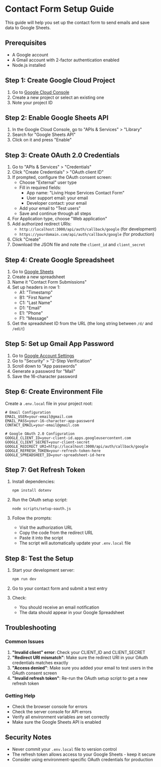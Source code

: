 # Contact Form Setup Guide

This guide will help you set up the contact form to send emails and save data to Google Sheets.

## Prerequisites

- A Google account
- A Gmail account with 2-factor authentication enabled
- Node.js installed

## Step 1: Create Google Cloud Project

1. Go to [Google Cloud Console](https://console.cloud.google.com/)
2. Create a new project or select an existing one
3. Note your project ID

## Step 2: Enable Google Sheets API

1. In the Google Cloud Console, go to "APIs & Services" > "Library"
2. Search for "Google Sheets API"
3. Click on it and press "Enable"

## Step 3: Create OAuth 2.0 Credentials

1. Go to "APIs & Services" > "Credentials"
2. Click "Create Credentials" > "OAuth client ID"
3. If prompted, configure the OAuth consent screen:
   - Choose "External" user type
   - Fill in required fields:
     - App name: "Living Hope Services Contact Form"
     - User support email: your email
     - Developer contact: your email
   - Add your email to "Test users"
   - Save and continue through all steps
4. For Application type, choose "Web application"
5. Add authorized redirect URIs:
   - `http://localhost:3000/api/auth/callback/google` (for development)
   - `https://yourdomain.com/api/auth/callback/google` (for production)
6. Click "Create"
7. Download the JSON file and note the `client_id` and `client_secret`

## Step 4: Create Google Spreadsheet

1. Go to [Google Sheets](https://sheets.google.com)
2. Create a new spreadsheet
3. Name it "Contact Form Submissions"
4. Set up headers in row 1:
   - A1: "Timestamp"
   - B1: "First Name"
   - C1: "Last Name"
   - D1: "Email"
   - E1: "Phone"
   - F1: "Message"
5. Get the spreadsheet ID from the URL (the long string between `/d/` and `/edit`)

## Step 5: Set up Gmail App Password

1. Go to [Google Account Settings](https://myaccount.google.com/)
2. Go to "Security" > "2-Step Verification"
3. Scroll down to "App passwords"
4. Generate a password for "Mail"
5. Save the 16-character password

## Step 6: Create Environment File

Create a `.env.local` file in your project root:

```env
# Email Configuration
EMAIL_USER=your-email@gmail.com
EMAIL_PASS=your-16-character-app-password
CONTACT_EMAIL=your-email@gmail.com

# Google OAuth 2.0 Configuration
GOOGLE_CLIENT_ID=your-client-id.apps.googleusercontent.com
GOOGLE_CLIENT_SECRET=your-client-secret
GOOGLE_REDIRECT_URI=http://localhost:3000/api/auth/callback/google
GOOGLE_REFRESH_TOKEN=your-refresh-token-here
GOOGLE_SPREADSHEET_ID=your-spreadsheet-id-here
```

## Step 7: Get Refresh Token

1. Install dependencies:
   ```bash
   npm install dotenv
   ```

2. Run the OAuth setup script:
   ```bash
   node scripts/setup-oauth.js
   ```

3. Follow the prompts:
   - Visit the authorization URL
   - Copy the code from the redirect URL
   - Paste it into the script
   - The script will automatically update your `.env.local` file

## Step 8: Test the Setup

1. Start your development server:
   ```bash
   npm run dev
   ```

2. Go to your contact form and submit a test entry

3. Check:
   - You should receive an email notification
   - The data should appear in your Google Spreadsheet

## Troubleshooting

### Common Issues

1. **"Invalid client" error**: Check your CLIENT_ID and CLIENT_SECRET
2. **"Redirect URI mismatch"**: Make sure the redirect URI in your OAuth credentials matches exactly
3. **"Access denied"**: Make sure you added your email to test users in the OAuth consent screen
4. **"Invalid refresh token"**: Re-run the OAuth setup script to get a new refresh token

### Getting Help

- Check the browser console for errors
- Check the server console for API errors
- Verify all environment variables are set correctly
- Make sure the Google Sheets API is enabled

## Security Notes

- Never commit your `.env.local` file to version control
- The refresh token allows access to your Google Sheets - keep it secure
- Consider using environment-specific OAuth credentials for production
